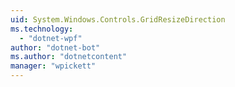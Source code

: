 ```yaml
---
uid: System.Windows.Controls.GridResizeDirection
ms.technology: 
  - "dotnet-wpf"
author: "dotnet-bot"
ms.author: "dotnetcontent"
manager: "wpickett"
---
```


